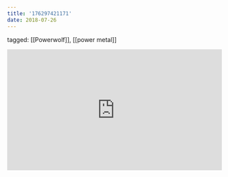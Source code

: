 ```yaml
---
title: '176297421171'
date: 2018-07-26
---
```

tagged: [[Powerwolf]], [[power metal]]
<iframe allow="accelerometer; autoplay; clipboard-write; encrypted-media; gyroscope; picture-in-picture" allowfullscreen="" frameborder="0" height="281" id="youtube_iframe" src="https://www.youtube.com/embed/uttlRqHpvNs?feature=oembed&amp;enablejsapi=1&amp;origin=https://safe.txmblr.com&amp;wmode=opaque" width="500"></iframe>